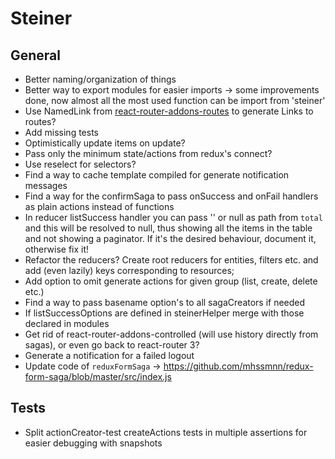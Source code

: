 # Steiner

## General

- Better naming/organization of things
- Better way to export modules for easier imports -> some improvements done, now almost all the most used function can be import from 'steiner'
- Use NamedLink from [react-router-addons-routes](https://github.com/ReactTraining/react-router-addons-routes) to generate Links to routes?
- Add missing tests
- Optimistically update items on update?
- Pass only the minimum state/actions from redux's connect?
- Use reselect for selectors?
- Find a way to cache template compiled for generate notification messages
- Find a way for the confirmSaga to pass onSuccess and onFail handlers as plain actions instead of functions
- In reducer listSuccess handler you can pass '' or null as path from `total` and this will be resolved to null, thus showing all the items in the table and not showing a paginator. If it's the desired behaviour, document it, otherwise fix it!
- Refactor the reducers? Create root reducers for entities, filters etc. and add (even lazily) keys corresponding to resources;
- Add option to omit generate actions for given group (list, create, delete etc.)
- Find a way to pass basename option's to all sagaCreators if needed
- If listSuccessOptions are defined in steinerHelper merge with those declared in modules
- Get rid of react-router-addons-controlled (will use history directly from sagas), or even go back to react-router 3?
- Generate a notification for a failed logout
- Update code of `reduxFormSaga` -> https://github.com/mhssmnn/redux-form-saga/blob/master/src/index.js

## Tests
- Split actionCreator-test createActions tests in multiple assertions for easier debugging with snapshots